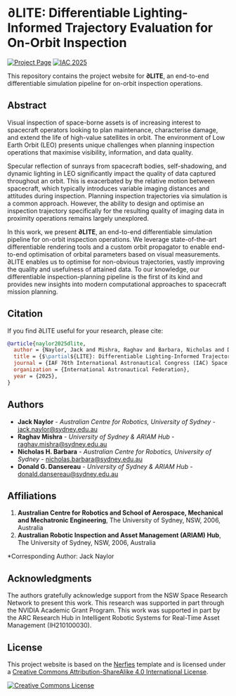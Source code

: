 # ∂LITE: Differentiable Lighting-Informed Trajectory Evaluation for On-Orbit Inspection

[![Project Page](https://img.shields.io/badge/Project-Page-blue)](https://appearance-aware.github.io/dlite-iac/)
[![IAC 2025](https://img.shields.io/badge/IAC-2025-green)](https://www.iafastro.org/events/iac/iac-2025/)

This repository contains the project website for **∂LITE**, an end-to-end differentiable simulation pipeline for on-orbit inspection operations.

## Abstract

Visual inspection of space-borne assets is of increasing interest to spacecraft operators looking to plan maintenance, characterise damage, and extend the life of high-value satellites in orbit. The environment of Low Earth Orbit (LEO) presents unique challenges when planning inspection operations that maximise visibility, information, and data quality.

Specular reflection of sunrays from spacecraft bodies, self-shadowing, and dynamic lighting in LEO significantly impact the quality of data captured throughout an orbit. This is exacerbated by the relative motion between spacecraft, which typically introduces variable imaging distances and attitudes during inspection. Planning inspection trajectories via simulation is a common approach. However, the ability to design and optimise an inspection trajectory specifically for the resulting quality of imaging data in proximity operations remains largely unexplored.

In this work, we present **∂LITE**, an end-to-end differentiable simulation pipeline for on-orbit inspection operations. We leverage state-of-the-art differentiable rendering tools and a custom orbit propagator to enable end-to-end optimisation of orbital parameters based on visual measurements. ∂LITE enables us to optimise for non-obvious trajectories, vastly improving the quality and usefulness of attained data. To our knowledge, our differentiable inspection-planning pipeline is the first of its kind and provides new insights into modern computational approaches to spacecraft mission planning.

## Citation

If you find ∂LITE useful for your research, please cite:

```bibtex
@article{naylor2025dlite,
  author = {Naylor, Jack and Mishra, Raghav and Barbara, Nicholas and Dansereau, Donald G.},
  title = {$\partial${LITE}: Differentiable Lighting-Informed Trajectory Evaluation for On-Orbit Inspection},
  journal = {IAF 76th International Astronautical Congress (IAC) Space Operations Symposium},
  organization = {International Astronautical Federation},
  year = {2025},
}
```

## Authors

- **Jack Naylor** - *Australian Centre for Robotics, University of Sydney* - [jack.naylor@sydney.edu.au](mailto:jack.naylor@sydney.edu.au)
- **Raghav Mishra** - *University of Sydney & ARIAM Hub* - [raghav.mishra@sydney.edu.au](mailto:raghav.mishra@sydney.edu.au)
- **Nicholas H. Barbara** - *Australian Centre for Robotics, University of Sydney* - [nicholas.barbara@sydney.edu.au](mailto:nicholas.barbara@sydney.edu.au)
- **Donald G. Dansereau** - *University of Sydney & ARIAM Hub* - [donald.dansereau@sydney.edu.au](mailto:donald.dansereau@sydney.edu.au)

## Affiliations

1. **Australian Centre for Robotics and School of Aerospace, Mechanical and Mechatronic Engineering**, The University of Sydney, NSW, 2006, Australia
2. **Australian Robotic Inspection and Asset Management (ARIAM) Hub**, The University of Sydney, NSW, 2006, Australia

*Corresponding Author: Jack Naylor

## Acknowledgments

The authors gratefully acknowledge support from the NSW Space Research Network to present this work. This research was supported in part through the NVIDIA Academic Grant Program. This work was supported in part by the ARC Research Hub in Intelligent Robotic Systems for Real-Time Asset Management (IH210100030).

## License

This project website is based on the [Nerfies](https://github.com/nerfies/nerfies.github.io) template and is licensed under a [Creative Commons Attribution-ShareAlike 4.0 International License](http://creativecommons.org/licenses/by-sa/4.0/).

<a rel="license" href="http://creativecommons.org/licenses/by-sa/4.0/"><img alt="Creative Commons License" style="border-width:0" src="https://i.creativecommons.org/l/by-sa/4.0/88x31.png" /></a>
